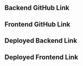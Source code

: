 ## Backend GitHub Link


## Frontend GitHub Link


## Deployed Backend Link


## Deployed Frontend Link
